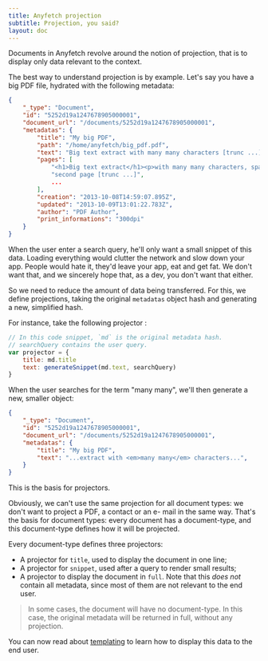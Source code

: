 ```yaml
---
title: Anyfetch projection
subtitle: Projection, you said?
layout: doc
---
```


Documents in Anyfetch revolve around the notion of projection, that is to display only data relevant to the context.

The best way to understand projection is by example. Let's say you have a big PDF file, hydrated with the following metadata:

```json
{
    "_type": "Document",
    "id": "5252d19a1247678905000001",
    "document_url": "/documents/5252d19a1247678905000001",
    "metadatas": {
        "title": "My big PDF",
        "path": "/home/anyfetch/big_pdf.pdf",
        "text": "Big text extract with many many characters [trunc ...]",
        "pages": [
            "<h1>Big text extract</h1><p>with many many characters, spanning across multiple pages. [trunc ...]",
            "second page [trunc ...]",
            ...
        ],
        "creation": "2013-10-08T14:59:07.895Z",
        "updated": "2013-10-09T13:01:22.783Z",
        "author": "PDF Author",
        "print_informations": "300dpi"
    }
}
```

When the user enter a search query, he'll only want a small snippet of this data. Loading everything would clutter the network and slow down your app. People would hate it, they'd leave your app, eat and get fat. We don't want that, and we sincerely hope that, as a dev, you don't want that either.

So we need to reduce the amount of data being transferred. For this, we define projections, taking the original `metadatas` object hash and generating a new, simplified hash.

For instance, take the following projector :

```javascript
// In this code snippet, `md` is the original metadata hash.
// searchQuery contains the user query.
var projector = {
    title: md.title
    text: generateSnippet(md.text, searchQuery)
}
```

When the user searches for the term "many many", we'll then generate a new, smaller object:

```json
{
    "_type": "Document",
    "id": "5252d19a1247678905000001",
    "document_url": "/documents/5252d19a1247678905000001",
    "metadatas": {
        "title": "My big PDF",
        "text": "...extract with <em>many many</em> characters...",
    }
}
```

This is the basis for projectors.

Obviously, we can't use the same projection for all document types: we don't want to project a PDF, a contact or an e- mail in the same way.
That's the basis for document types: every document has a document-type, and this document-type defines how it will be projected.

Every document-type defines three projectors:

* A projector for `title`, used to display the document in one line;
* A projector for `snippet`, used after a query to render small results;
* A projector to display the document in `full`. Note that this *does not* contain all metadata, since most of them are not relevant to the end user.

> In some cases, the document will have no document-type. In this case, the original metadata will be returned in full, without any projection.

You can now read about [templating](/guides/concepts/templating.md) to learn how to display this data to the end user.
